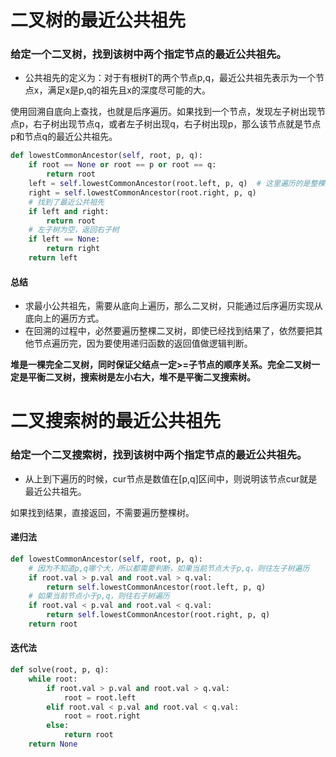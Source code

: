 
# 二叉树的最近公共祖先

### 给定一个二叉树，找到该树中两个指定节点的最近公共祖先。

* 公共祖先的定义为：对于有根树T的两个节点p,q，最近公共祖先表示为一个节点x，满足x是p,q的祖先且x的深度尽可能的大。

使用回溯自底向上查找，也就是后序遍历。如果找到一个节点，发现左子树出现节点p，右子树出现节点q，或者左子树出现q，右子树出现p，那么该节点就是节点p和节点q的最近公共祖先。


```python
def lowestCommonAncestor(self, root, p, q):
    if root == None or root == p or root == q:
        return root
    left = self.lowestCommonAncestor(root.left, p, q)  # 这里遍历的是整棵树，所以需要返回值
    right = self.lowestCommonAncestor(root.right, p, q)
    # 找到了最近公共祖先
    if left and right:
        return root
    # 左子树为空，返回右子树
    if left == None:
        return right
    return left
```

#### 总结

* 求最小公共祖先，需要从底向上遍历，那么二叉树，只能通过后序遍历实现从底向上的遍历方式。
* 在回溯的过程中，必然要遍历整棵二叉树，即使已经找到结果了，依然要把其他节点遍历完，因为要使用递归函数的返回值做逻辑判断。

**堆是一棵完全二叉树，同时保证父结点一定>=子节点的顺序关系。完全二叉树一定是平衡二叉树，搜索树是左小右大，堆不是平衡二叉搜索树。**

# 二叉搜索树的最近公共祖先

### 给定一个二叉搜索树，找到该树中两个指定节点的最近公共祖先。

* 从上到下遍历的时候，cur节点是数值在[p,q]区间中，则说明该节点cur就是最近公共祖先。

如果找到结果，直接返回，不需要遍历整棵树。

#### 递归法


```python
def lowestCommonAncestor(self, root, p, q):
    # 因为不知道p,q哪个大，所以都需要判断，如果当前节点大于p,q，则往左子树遍历
    if root.val > p.val and root.val > q.val:
        return self.lowestCommonAncestor(root.left, p, q)
    # 如果当前节点小于p,q，则往右子树遍历
    if root.val < p.val and root.val < q.val:
        return self.lowestCommonAncestor(root.right, p, q)
    return root
```

#### 迭代法


```python
def solve(root, p, q):
    while root:
        if root.val > p.val and root.val > q.val:
            root = root.left
        elif root.val < p.val and root.val < q.val:
            root = root.right
        else:
            return root
    return None
```
